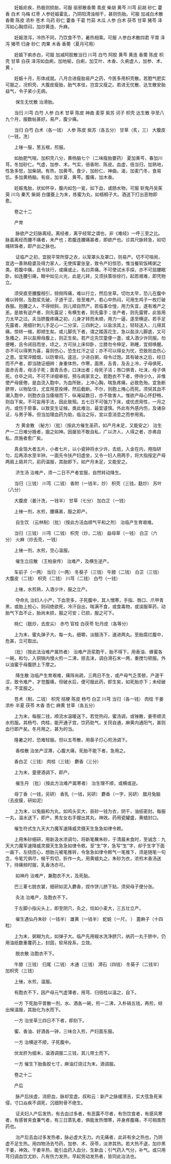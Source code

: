 <!-- { "loadSidebar": true } -->
　　妊娠疟疾，热极则损胎，可服 驱邪散香薷 青皮 柴胡 黄芩 川芎 前胡 砂仁 藿香 白术 乌梅 红枣 人参妊娠霍乱，乃阴阳清浊相干，甚则伤胎。可服 加减白术散香薷 陈皮 浓朴 苍术 乌药 砂仁 藿香 干葛 竹茹 木瓜 人参 白术 茯苓 甘草 猪苓 泽泻如心胸烦闷，加炒黄连、升麻。

　　妊娠泄泻，冷热不同，乃饮食不节，暑热相乘。可服 人参白术散四君 平胃 泽泻 猪苓 归身 砂仁 肉果 木香 香薷（夏月可用）

　　妊娠下痢赤白，可服 加减阿胶散当归 川芎 白芍 阿胶 黄芩 黄连 香薷 陈皮 枳壳 甘草 白茯 泽泻如血痢，加地榆，白痢，加艾叶、木香、久痢虚人，加参、术、黄 。

　　妊娠十月，形体成就。八月合进瘦胎易产之药，今医多用枳壳散。若胞气肥实可服之，况枳壳、大腹皮瘦胎，胎气本怯，岂宜又瘦之。若进无忧散、达生散安胎益气，令子紧小无病。

　　 保生无忧散  治滑胎。

　　当归 川芎 白芍 人参 白术 甘草 陈皮 神曲 麦芽 紫苏 诃子 枳壳 达生散  孕至八九个月，服数帖甚好。易产，腹少痛。

　　当归 白芍 白术（各一钱） 人参 陈皮 紫苏（各五分） 甘草（炙，三） 大腹皮（一钱，洗）

　　上锉一服，葱五根，煎服。

　　如胎肥气喘，加枳壳八分，黄杨脑七个（二味瘦胎要药） 夏加黄芩，春加川芎，冬加砂仁。气虚，加参、术。气实，倍香附、陈皮。血虚，倍当归，加熟地，性急多怒，加柴胡。有热，加黄芩。食少，加砂仁、神曲。渴，加麦门冬，食易饥，多加黄杨脑。有痰，加半夏、黄芩。腹痛，加木香。

　　妊娠鬼胎，状如怀孕，腹内如包一瓮，如下血，或肠水物，可服 斩鬼丹吴茱萸 川乌 秦艽 柴胡 白僵蚕上为末，炼蜜为丸，如梧桐子大。酒送下打出恶物即愈。

　　卷之十二

　　产育

　　 脉欲产之妇脉离经。离经者，离乎经常之谓也，非《难经》一呼三至之比。脉虽离经而腰不痛者，未产也；若腹连腰痛甚者，即欲产也。诊其尺脉转急，如切绳转珠者，即产出之脉也。

　　 证临产之初，宜脱平常所穿之衣，以笼罩头及罩口，则易产。切不可喧闹，宜选一善熟稳婆及得力家人，无使挥霍张皇，致令产妇惊恐，惟当餐软饭稀粥之类。若腹中痛，且令扶行，或痛或止，名曰弄痛。不可使试水手探，亦不可屈腰眠卧。如连腰引痛，眼中如见火光，此是儿转，又须扶策徐徐行。起若艰难，即凭物立。

　　须臾直至腰腹相引，频频阵痛，难以行立，然后坐草。切勿太早，恐儿在腹中难以转侧，及胞浆先破，子道干涩，皆至难产。若心中热闷，可用生鸡子一枚打破吞服。抱腰之人，不得倾斜，则儿顺自然产。若临事仓惶，用力失宜，遂有难产之恙。是故有逆产者，则先露足；有横生者，则先露手；坐产者，则先露臂，此皆用力太早之过。夫当脐腹疼痛之初，儿身才转而未顺，用力一逼，遂至横逆。若手足先露者，用细针刺儿手足心一二分深，三四刺之，以盐涂其上，轻轻送入，儿得其痛，惊转一缩，即顺生矣。或儿脚先下者，谓之踏莲花生，急以盐涂儿脚底，又可急搔之，并以盐擦母腹上，则正生矣。若产讫先饮童便一盏，或入酒少许同服。勿便睡，且令闭目而坐，顷之，方可扶上床仰卧，立膝勿令伸足，熟睡，宜频唤醒。亦不可以得男为喜，喜则伤心，恐生红汗之证；亦不可以得女为忧，恐致败血伤心之患。宜常淬醋烟，以防晕闷。逡巡，少进白粥，母令过饱。其有破水之后，经日而不产者，即当随证细辨：身重体热，作寒，面黑，舌青，及舌上冷，子母俱死，面赤舌青，母活子死；面青舌赤，口沫出者；母死子活；唇口俱青，吐沫，母子俱死。仓卒之间，不可不详细审视，预与病家言之。若胞衣不下者，停待少久，非惟使产母疲倦，是血流入胞中，为血所胀，上冲心胸，喘急疼痛，必致危殆。宜急断脐带，以物坠住，尤宜用意拴缚，然后截断。不尔，则胞上掩心而死。须臾其血不潮入胞中，则胞衣自当痿缩而下，纵淹延数日，亦不致害人。惟欲产母心怀舒畅，则自下矣。不可妄用手法，因此致殂。五七日不可强力下床，或忧虑用性，一月之内，或伤于房事，以致变生证候。类此难治，最宜谨慎。外此有外感内伤，及诸杂证，与男子等。但当加理血药为助，临治之际，宜以意消息之而参用焉。

　　 方 黄金散 （秘方）〔批〕（按此方催生圣药，如产月未足，又能安之） 治生产一二日难分娩者，服之如神。因屡验不敢自私，广以济人，人得之者，亦弗自私，庶施者愈广矣。

　　真金箔大者五片，小者七片，以小瓷钟将水少许，去纸，入金在内，用指研匀，后再添水至半钟。一面先令扶产妇虚坐，又令一妇人用两手，将大指按定产母两肩上肩井穴，前药温服，其胎即下。如产月未足，又能安之。

　　 济生汤  治难产，须一二日不产者宜服，自然转动降生。

　　当归（三钱） 川芎（二钱） 香附（一钱半，炒） 枳壳（三钱，麸炒） 苏叶（八分）

　　大腹皮（姜汁洗，一钱半） 甘草（七分） 加白芷（一钱）

　　上锉一剂，水煎，腰痛甚，服之即产。

　　 自生饮 （云林制）〔批〕（按此方活血顺气平和之剂） 治临产生育艰难。

　　当归（三钱） 川芎（二钱） 枳壳（炒，二钱） 益母草（一钱） 白芷（六分） 火麻（炒去壳，一钱）

　　上锉一剂，水煎，空心温服。

　　 催生立应散 （王柏泉传） 治难产，及横生逆产。

　　车前子（一两） 当归（一两） 冬葵子（三钱） 牛膝（二钱） 白芷（三钱） 大腹皮（二钱） 枳壳（二钱） 川芎（二钱） 白芍（一钱）

　　上锉，水煎熟，入酒少许，服之立产。

　　 夺命丸  治妇人小产，下血至多，子死腹中，其人憎寒，手指、唇口、爪甲青黑，或胎上抢心，则闷绝欲死，冷汗自出，喘满不食，或食毒物，或误服草药，动胎气下血不止，胎尚未损，服之可安；已损，服之可下。

　　桃仁（麸炒，去皮尖） 赤芍 官桂 白茯苓 牡丹皮（各等分）

　　上为末，蜜丸弹子大。每一丸，细嚼，淡醋汤下，速进两丸。至胎腐烂腹中，危甚，立可取出。

　　〔批〕（按此法治难产属热者） 治难产沥浆胞干，胎不得下，用香油、蜂蜜各一碗，和匀，入铜锅内慢火煎一二沸，掠去沫，调白滑石末一两，重搅匀顿服。外以油蜜于母腹脐上下摩之。

　　 降生散  治临产生育艰难，痛阵尚疏，三两日不生，或产母气乏羡顿，产道干涩，致令难产，才觉腹痛，但破水后，便可服此药，即生矣，如死胎亦下；未经破水，不宜服之。

　　苍术（制，二钱） 枳壳 桔梗 陈皮 杨芍 白芷 川芎 当归（各一钱） 肉桂 干姜浓朴 半夏 茯苓 木香 杏仁 麻黄 甘草（各五分）

　　上为末，每服二钱，顺流水温暖送下。若觉热闷，蜜汤调，或锉散，姜枣顺流水煎服。其杨芍、肉桂，能开通子宫，饮药助气，关窍自通，麻黄内通阳气，甚则血行即产矣。冬月用之，甚为的当。

　　隆暑之时，恐难轻服。但以五苓散，用葵子灯心煎汤调下。

　　 香桂散  治坐产涩滞，心腹大痛，死胎不能下者，急用之。

　　香白芷（三钱） 肉桂（三钱） 麝香（三分）

　　上为末，童便酒调下，即产。

　　 催生丹 〔批〕（按此方治难产属寒者） 治生理不顺，或横或逆。

　　母丁香（一钱，另研） 香乳（一钱，另研） 麝香（一字，另研） 腊月兔脑（去皮膜，研如泥）

　　上为末，以兔脑和为丸，如鸡头实大，辰砂一钱为衣，阴干，油纸密封。每服一丸，温水送下，即产。男左女右手握出其丸，神效。药用瓷罐盛，黄蜡封口。

　　催生符式生九天大力魔军速降威灵摄天生急急如律令敕。

　　上用朱砂细研，用新汲水浓调匀，将新笔蘸朱砂，于清晨未食时，至诚念：九天大力魔军速降威灵摄天生急急如律令敕。至“生”字，急写“生”字，却于生字下面一画下，左绕匝心，想胎元被笔推转，令急急如律令敕气一笔推下，须是随笔一句念，令笔咒俱尽，候干剪切，折作一丸，用黄蜡丸之，朱砂为衣，浓煎木香汤送下，待痛频时服，乳香汤亦可。

　　 如神丹  治难产，兼胞衣不大，及死胎。

　　巴三萆七脱衣裳，细研如泥入麝香，捏作饼儿脐下贴，须臾母子便分张。

　　 灸法  治难产，及胞衣不下。

　　于左脚小指尖头上，即至阴穴，灸之，炷如小麦大，三五壮立产。

　　 催生遇仙丹朱砂（一钱半） 雄黄（一钱半） 蛇蜕（一尺， ） 蓖麻子（十四粒）

　　上为末，粥糊为丸，如弹子大。临产先用椒水洗净脐穴，纳药一丸于脐中，仍用油纸数重覆药上，封固，软帛拴系，立效。

　　 脱衣散  治胞衣不下。

　　牛膝（三钱） 归尾（二钱） 木通（三钱） 滑石（四钱） 冬葵子（二钱半） 加枳壳（三钱）

　　上锉，水煎，温服。

　　有胞衣不下，因产母元气虚薄者，用芎、归倍桂以温之，自下。

　　一方 下死胎平胃散一剂，水、酒各一碗，煎一二沸，入朴硝五钱，再煎，倾出候温服，其胎化为水而下。

　　一方 治坐草三四日不下者，即刻下。

　　蜜、香油、好酒各一钟，三味合入煎，产妇面东服。

　　一方 治横逆不顺，子死腹中。

　　伏龙肝为细末，温酒调服二三钱，其儿带土而下。

　　一方 催生下胎鱼胶七寸，麻油灯烧过为末，酒调服。

　　卷之十二

　　产后

　　 脉产后扶虚，消瘀血，脉却宜虚。叔和云：新产之脉缓滑吉，实大弦急死来侵，寸口焱疾不调死，沉细附骨不绝生。

　　 证夫妇人产后发热，有去血过多者，有恶露不尽者，有伤饮食者，有感风寒者，有感冒夹食兼气者，有三日蒸乳者，俱能发热憎寒，并身疼腹痛，不可相类而药也。

　　 治产后去血过多发热者，脉必虚大无力。内无痛者，此非有余之热也，乃阴虚不足生热。用四物汤去芍药，加参、术、茯苓，淡渗其热。若大热不退，加炒黑干姜，神效。干姜辛热，能引血药入血分，生新血；引气药入气分，补气。或只用芎归调血饮尤妙。凡有伤力发热，早起劳动发热者，皆同此治法也。

